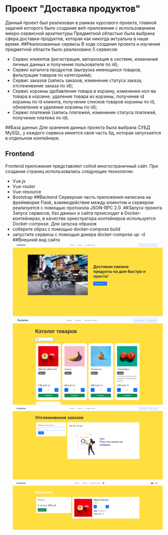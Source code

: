 # Проект "Доставка продуктов"
Данный проект был реализован в рамках курсового проекта, главной задачей которого было создание веб-приложения с использованием микро-сервисной архитектуры
Предметной областью была выбрана сфера доставки продуктов, которая как никогда актуальна в наше время. 
##Реализованные сервисы
В ходе создания проекта и изучения предметной области было реализовано 5 сервисов:
- Сервис клиентов (регистрация, авторизация в системе, изменения личных данных и получение пользователя по id);
- Сервис каталога продуктов (выгрузка имеющихся товаров, фильтрация товаров по категориям);
- Сервис заказов (запись заказов, изменение статуса заказа, отслеживание заказа по id);
- Сервис корзины (добавление товара в корзину, изменение кол-ва товара в корзине, удаление товара из корзины, получение id корзины по id клиента, получение списков товаров корзины по id, обновление и удаление корзины по id);
- Сервис платежей (запись платежей, изменение статуса платежей, получение платежа по id).

##База данных
Для хранения данных проекта была выбрана СУБД MySQL, у каждого сервиса имеется своя часть бд, которая запускается в отдельном контейнере.
## Frontend
Frontend приложения представляет собой многостраничный сайт. При создании страниц использовались следующие технологии:
- Vue.js
- Vue-router
- Vue-resource 
- Bootstrap
##Backend
Серверная часть приложения написана на фреймворке Flask, взаимодействие между клиентом и сервером реализуется с
помощью протокола JSON-RPC 2.0.
##Запуск проекта
Запуск сервисов, баз данных и сайта происходит  в Docker-контейнерах, в качестве оркестратора контейнеров
используется Docker-compose. Для запуска образов
- соберите образ с помощью docker-compose build
- запустите сервисы с помощью докера docker-compose up -d
##Внешний вид сайта
![alt text](screenshots/Main.png)
![alt text](screenshots/Catalog.png)
![alt text](screenshots/Search.png)
![alt text](screenshots/Basket.png)

